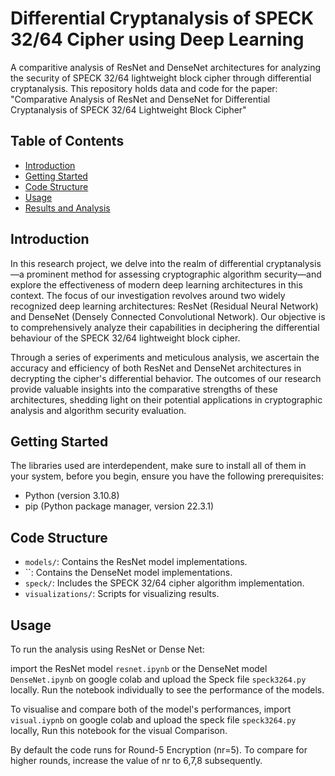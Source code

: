 # Differential Cryptanalysis of SPECK 32/64 Cipher using Deep Learning

A comparitive analysis of ResNet and DenseNet architectures for analyzing the security of SPECK 32/64 lightweight block cipher through differential cryptanalysis. This repository holds data and code for the paper: "Comparative Analysis of ResNet and DenseNet for Differential Cryptanalysis of SPECK 32/64 Lightweight Block Cipher"

## Table of Contents
- [Introduction](#introduction)
- [Getting Started](#getting-started)
- [Code Structure](#code-structure)
- [Usage](#usage)
- [Results and Analysis](#results-and-analysis)




## Introduction

In this research project, we delve into the realm of differential cryptanalysis—a prominent method for assessing cryptographic algorithm security—and explore the effectiveness of modern deep learning architectures in this context. The focus of our investigation revolves around two widely recognized deep learning architectures: ResNet (Residual Neural Network) and DenseNet (Densely Connected Convolutional Network). Our objective is to comprehensively analyze their capabilities in deciphering the differential behaviour of the SPECK 32/64 lightweight block cipher.

Through a series of experiments and meticulous analysis, we ascertain the accuracy and efficiency of both ResNet and DenseNet architectures in decrypting the cipher's differential behavior. The outcomes of our research provide valuable insights into the comparative strengths of these architectures, shedding light on their potential applications in cryptographic analysis and algorithm security evaluation.


## Getting Started
The libraries used are interdependent, make sure to install all of them in your system,
before you begin, ensure you have the following prerequisites:

- Python (version 3.10.8)
- pip (Python package manager, version 22.3.1)

## Code Structure
- `models/`: Contains the ResNet model implementations.
- ``: Contains the DenseNet model implementations.
- `speck/`: Includes the SPECK 32/64 cipher algorithm implementation.
- `visualizations/`: Scripts for visualizing results.

## Usage
To run the analysis using ResNet or Dense Net:

import the ResNet model `resnet.ipynb` or the DenseNet model `DenseNet.ipynb` on google colab and upload the Speck file `speck3264.py` locally.
Run the notebook individually to see the performance of the models.

To visualise and compare both of the model's performances, import `visual.iypnb` on google colab and upload the speck file `speck3264.py` locally, Run this notebook for the visual
Comparison.

By default the code runs for Round-5 Encryption (nr=5). To compare for higher rounds, increase the value of nr to 6,7,8 subsequently.
